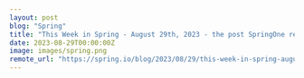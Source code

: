 ```yaml
---
layout: post
blog: "Spring"
title: "This Week in Spring - August 29th, 2023 - the post SpringOne recovery blog"
date: 2023-08-29T00:00:00Z
image: images/spring.png
remote_url: "https://spring.io/blog/2023/08/29/this-week-in-spring-august-29th-2023-the-post-springone-recovery-blog"
---
```

